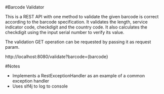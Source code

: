 #Barcode Validator

This is a REST API with one method to validate the given barcode is correct according to the barcode specification. It validates the length, service indicator code,
checkdigit and the country code. It also calculates the checkdigit using the input serial number to verify its value.

The validation GET operation can be requested by passing it as request param.

http://localhost:8080/validate?barcode={barcode}

#Notes
- Implements a RestExceptionHandler as an example of a common exception handler
- Uses slf4j to log to console
